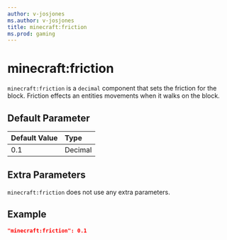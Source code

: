 ```yaml
---
author: v-josjones
ms.author: v-josjones
title: minecraft:friction
ms.prod: gaming
---
```


# minecraft:friction

`minecraft:friction` is a `decimal` component that sets the friction for the block. Friction effects an entities movements when it walks on the block.

## Default Parameter

|Default Value|Type |
|:----|:----|
|0.1| Decimal|

## Extra Parameters

`minecraft:friction` does not use any extra parameters.

## Example

```json
"minecraft:friction": 0.1
```
